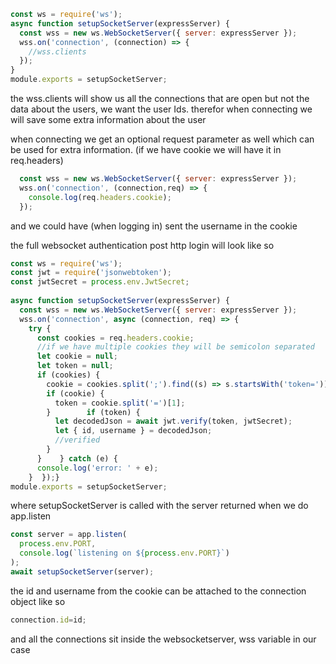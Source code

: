 ```js
const ws = require('ws');  
async function setupSocketServer(expressServer) {  
  const wss = new ws.WebSocketServer({ server: expressServer });  
  wss.on('connection', (connection) => {  
    //wss.clients
  });
}  
module.exports = setupSocketServer;
```
the wss.clients will show us all the connections that are open but not the data about the users, we want the user Ids.
therefor when connecting we will save some extra information about the user

when connecting we get an optional request parameter as well which can be used for extra information. (if we have cookie we will have it in req.headers)

```js
  const wss = new ws.WebSocketServer({ server: expressServer });  
  wss.on('connection', (connection,req) => {  
    console.log(req.headers.cookie);
  });
```
and we could have (when logging in) sent the username in the cookie

the full websocket authentication post http login will look like so

```js
const ws = require('ws');  
const jwt = require('jsonwebtoken');  
const jwtSecret = process.env.JwtSecret;  
  
async function setupSocketServer(expressServer) {  
  const wss = new ws.WebSocketServer({ server: expressServer });  
  wss.on('connection', async (connection, req) => {  
    try {  
      const cookies = req.headers.cookie;  
      //if we have multiple cookies they will be semicolon separated  
      let cookie = null;  
      let token = null;  
      if (cookies) {  
        cookie = cookies.split(';').find((s) => s.startsWith('token='));  
        if (cookie) {  
          token = cookie.split('=')[1];  
        }        if (token) {  
          let decodedJson = await jwt.verify(token, jwtSecret);  
          let { id, username } = decodedJson;  
          //verified  
        }  
      }    } catch (e) {  
      console.log('error: ' + e);  
    }  });}  
module.exports = setupSocketServer;
```

where setupSocketServer is called with the server returned when we do app.listen
```js
const server = app.listen(  
  process.env.PORT,  
  console.log(`listening on ${process.env.PORT}`)  
);  
await setupSocketServer(server);
```

the id and username from the cookie can be attached to the connection object like so

```js
connection.id=id;
```

and all the connections sit inside the websocketserver, wss variable in our case